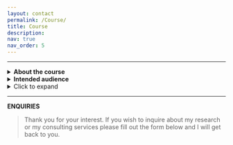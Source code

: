 ```yaml
---
layout: contact
permalink: /Course/
title: Course
description: 
nav: true
nav_order: 5
---
```


----

<details>
  <summary><b>About the course</b></summary>
  
# test
  
  ## test
  
</details>

<details>
<summary><b>Intended audience</b></summary>

_Markdown is valid, but add empty lines to separate from the HTML tags._

  1. Foo
  2. Bar

</details>

<details>
	<summary>Click to expand</summary>
	<pre>
this is a test 
- another test
- another test 
	</pre>
</details>


----
**ENQUIRIES**

> Thank you for your interest. If you wish to inquire about my research or my consulting services please fill out the form below and I will get back to you.
